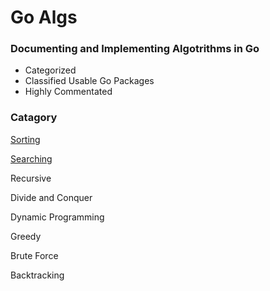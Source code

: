 # Go Algs

### Documenting and Implementing Algotrithms in Go
- Categorized
- Classified Usable Go Packages
- Highly Commentated


### Catagory

[Sorting](docs/sort.md)

[Searching](docs/search.md)


Recursive

Divide and Conquer

Dynamic Programming

Greedy

Brute Force

Backtracking

